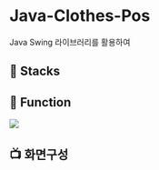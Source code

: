 # Java-Clothes-Pos
Java Swing 라이브러리를 활용하여 

## 🔨 Stacks

## 📀 Function
<img src="https://img.shields.io/badge/eclipse ide-2C2255?style=for-the-badge&logo=eclipseide&logoColor=white">

## 📺 화면구성


